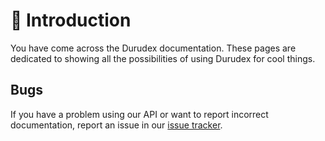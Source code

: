 # 📕 Introduction

You have come across the Durudex documentation. These pages are dedicated to showing all the
possibilities of using Durudex for cool things.

## Bugs

If you have a problem using our API or want to report incorrect documentation, report an issue
in our [issue tracker](https://github.com/durudex/durudex-api-docs/issues).
